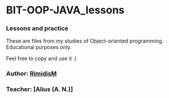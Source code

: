 # BIT-OOP-JAVA_lessons

### Lessons and practice

These are files from my studies of Object-oriented programming. Educational purposes only.

Feel free to copy and use it :)


### Author: [RimidisM](https://github.com/RimidisM)
### Teacher: [Alius (A. N.)]
